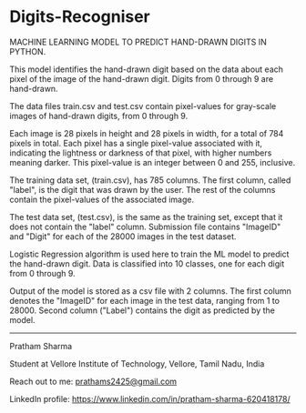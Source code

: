 # Digits-Recogniser
MACHINE LEARNING MODEL TO PREDICT HAND-DRAWN DIGITS IN PYTHON.

This model identifies the hand-drawn digit based on the data about each pixel of the image of the hand-drawn digit. Digits from 0 through 9 are hand-drawn.

The data files train.csv and test.csv contain pixel-values for gray-scale images of hand-drawn digits, from 0 through 9.

Each image is 28 pixels in height and 28 pixels in width, for a total of 784 pixels in total. Each pixel has a single pixel-value associated with it, indicating the lightness or darkness of that pixel, with higher numbers meaning darker. This pixel-value is an integer between 0 and 255, inclusive.

The training data set, (train.csv), has 785 columns. The first column, called "label", is the digit that was drawn by the user. The rest of the columns contain the pixel-values of the associated image.

The test data set, (test.csv), is the same as the training set, except that it does not contain the "label" column. Submission file contains "ImageID" and "Digit" for each of the 28000 images in the test dataset. 

Logistic Regression algorithm is used here to train the ML model to predict the hand-drawn digit. Data is classified into 10 classes, one for each digit from 0 through 9.

Output of the model is stored as a csv file with 2 columns. The first column denotes the "ImageID" for each image in the test data, ranging from 1 to 28000. Second column ("Label") contains the digit as predicted by the model.

-----------------------------------------------------------------------------------------------------------------------------------------------------------------------------------

Pratham Sharma

Student at Vellore Institute of Technology, Vellore, Tamil Nadu, India

Reach out to me: prathams2425@gmail.com

LinkedIn profile: https://www.linkedin.com/in/pratham-sharma-620418178/
